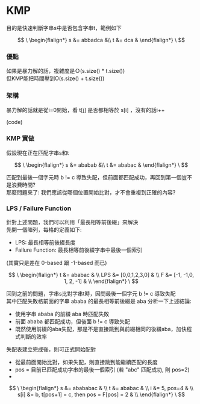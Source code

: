 # KMP
目的是快速判斷字串s中是否包含字串t，範例如下 

$$
\
\begin{flalign*}
s &= abbadca &\\
t &= dca &
\end{flalign*}
\
$$

### 優點
如果是暴力解的話，複雜度是Ｏ(s.size() * t.size()) <br>
但KMP能把時間壓到O(s.size() + t.size()) <br>

### 架構
暴力解的話就是從i=0開始，看 t[j] 是否都相等於 s[i] ，沒有的話i++

(code)

### KMP 實做
假設現在正在匹配字串s和t 

$$
\
\begin{flalign*}
s &= ababab &\\
t &= ababac &
\end{flalign*}
\
$$

匹配到最後一個字元時 b != c 導致失配，但前面都匹配成功，再回到第一個豈不是浪費時間? <br>
那麼問題來了: 我們應該從哪個位置開始比對，才不會重複到正確的內容?

### LPS / Failure Function
針對上述問題，我們可以利用「最長相等前後綴」來解決 <br>
先開一個陣列，每格的定義如下:
- LPS: 最長相等前後綴長度
- Failure Function: 最長相等前後綴字串中最後一個索引 <br>

(其實只是差在 0-based 跟 -1-based 而已)

$$
\
\begin{flalign*}
t &= ababac & \\
LPS &=  [0,0,1,2,3,0] & \\
F &=  [-1, -1,0, 1, 2, -1] & \\
\end{flalign*}
\
$$

回到之前的問題，字串s比對字串t時，因問最後一個字元 b != c 導致失配 <br>
其中匹配失敗格前面的字串 ababa 的最長相等前後綴是 aba 
分析一下上述結論:
- 使用字串 ababa 的前綴 aba 時匹配失敗 
- 前面 ababa 都匹配成功，但後面 b != c 導致失配
- 既然使用前綴的aba失配，那是不是直接跳到與前綴相同的後綴aba，加快程式判斷的效率



失配表建立完成後，則可正式開始配對
- 從最前面開始比對，如果失配，則直接跳到能繼續匹配的長度
- pos = 目前已匹配成功字串的最後一個索引 (若 "abc" 匹配成功, 則 pos=2)
- 
$$
\
\begin{flalign*}
s &= abababac & \\
t &= ababac & \\
i &= 5, pos=4 & \\
s[i] &= b, t[pos+1] = c, then pos = F[pos] = 2 & \\
\end{flalign*}
\
$$
